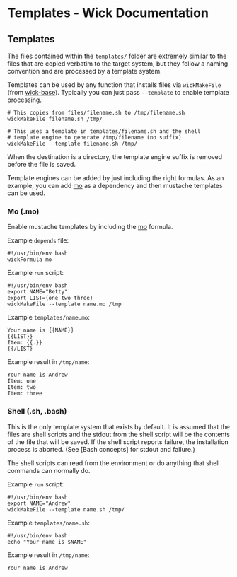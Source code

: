 Templates - Wick Documentation
==============================

Templates
---------

The files contained within the `templates/` folder are extremely similar to the files that are copied verbatim to the target system, but they follow a naming convention and are processed by a template system.

Templates can be used by any function that installs files via `wickMakeFile` (from [wick-base]).  Typically you can just pass `--template` to enable template processing.

    # This copies from files/filename.sh to /tmp/filename.sh
    wickMakeFile filename.sh /tmp/

    # This uses a template in templates/filename.sh and the shell
    # template engine to generate /tmp/filename (no suffix)
    wickMakeFile --template filename.sh /tmp/

When the destination is a directory, the template engine suffix is removed before the file is saved.

Template engines can be added by just including the right formulas.  As an example, you can add [mo] as a dependency and then mustache templates can be used.


### Mo (.mo)

Enable mustache templates by including the [mo] formula.

Example `depends` file:

    #!/usr/bin/env bash
    wickFormula mo

Example `run` script:

    #!/usr/bin/env bash
    export NAME="Betty"
    export LIST=(one two three)
    wickMakeFile --template name.mo /tmp

Example `templates/name.mo`:

    Your name is {{NAME}}
    {{LIST}}
    Item: {{.}}
    {{/LIST}

Example result in `/tmp/name`:

    Your name is Andrew
    Item: one
    Item: two
    Item: three


### Shell (.sh, .bash)

This is the only template system that exists by default.  It is assumed that the files are shell scripts and the stdout from the shell script will be the contents of the file that will be saved.  If the shell script reports failure, the installation process is aborted.  (See [Bash concepts] for stdout and failure.)

The shell scripts can read from the environment or do anything that shell commands can normally do.

Example `run` script:

    #!/usr/bin/env bash
    export NAME="Andrew"
    wickMakeFile --template name.sh /tmp/

Example `templates/name.sh`:

    #!/usr/bin/env bash
    echo "Your name is $NAME"

Example result in `/tmp/name`:

    Your name is Andrew


[mo]: ../formulas/mo/README.md
[wick-base]: ../formulas/wick-base/README.md
